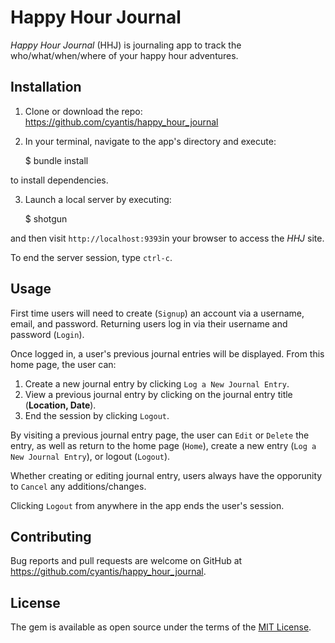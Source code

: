 # Happy Hour Journal
_Happy Hour Journal_ (HHJ) is journaling app to track the who/what/when/where of your happy hour adventures.  

## Installation

1. Clone or download the repo: https://github.com/cyantis/happy_hour_journal

2. In your terminal, navigate to the app's directory and execute:

    $ bundle install

to install dependencies.

3. Launch a local server by executing:

    $ shotgun

and then visit `http://localhost:9393`in your browser to access the _HHJ_ site.

To end the server session, type `ctrl-c`.

## Usage

First time users will need to create (`Signup`) an account via a username, email, and password. Returning users log in via their username and password (`Login`).

Once logged in, a user's previous journal entries will be displayed. From this home page, the user can:

1. Create a new journal entry by clicking `Log a New Journal Entry`.
2. View a previous journal entry by clicking on the journal entry title (__Location, Date__).
3. End the session by clicking `Logout`.

By visiting a previous journal entry page, the user can `Edit` or `Delete` the entry, as well as return to the home page (`Home`), create a new entry (`Log a New Journal Entry`), or logout (`Logout`).

Whether creating or editing journal entry, users always have the opporunity to `Cancel` any additions/changes.

Clicking `Logout` from anywhere in the app ends the user's session.

## Contributing

Bug reports and pull requests are welcome on GitHub at https://github.com/cyantis/happy_hour_journal.

## License

The gem is available as open source under the terms of the [MIT License](https://opensource.org/licenses/MIT).
